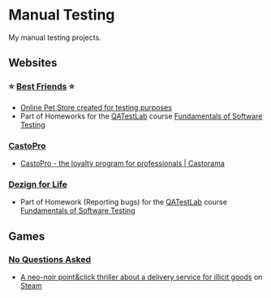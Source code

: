 # Manual Testing
My manual testing projects.

## Websites
### :star: **[Best Friends](/Best_Friends/)** :star:
- [Online Pet Store created for testing purposes](http://opencart.qatestlab.net/)
- Part of Homeworks for the [QATestLab](https://en.training.qatestlab.com/) course [Fundamentals of Software Testing](https://en.training.qatestlab.com/course/software-testing-fundamentals/)

### [CastoPro](/CastoPro/)
- [CastoPro - the loyalty program for professionals | Castorama](https://castopro.castorama.pl/pl/home)
### [Dezign for Life](/Dezign_for_Life/)
- Part of Homework (Reporting bugs) for the [QATestLab](https://en.training.qatestlab.com/) course [Fundamentals of Software Testing](https://en.training.qatestlab.com/course/software-testing-fundamentals/)

## Games
### [No Questions Asked](/No_Questions_Asked/)
- [A neo-noir point&click thriller about a delivery service for illicit goods](https://store.steampowered.com/app/2259180/No_Questions_Asked/) on [Steam](https://store.steampowered.com/)
